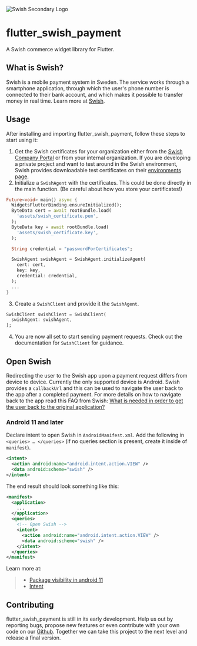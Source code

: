 ![Swish Secondary Logo](https://github.com/johanehinger/flutter_swish_payment/blob/main/images/swish_logo_secondary_RGB.png?raw=true|width=250,height=75)

# flutter_swish_payment

A Swish commerce widget library for Flutter.

## What is Swish?

Swish is a mobile payment system in Sweden. The service works through a smartphone application, through which the user's phone number is connected to their bank account, and which makes it possible to transfer money in real time.
Learn more at [Swish](https://www.swish.nu/).

## Usage

After installing and importing flutter_swish_payment, follow these steps to start using it:

1. Get the Swish certificates for your organization either from the [Swish Company Portal](https://portal.swish.nu/company/login?redirectPath=%2Fcompany%2Fcertificates) or from your internal organization. If you are developing a private project and want to test around in the Swish environment, Swish provides downloadable test certificates on their [environments page](https://developer.swish.nu/documentation/environments).
2. Initialize a `SwishAgent` with the certificates. This could be done directly in the main function. (Be careful about how you store your certificates!)

```dart
Future<void> main() async {
  WidgetsFlutterBinding.ensureInitialized();
  ByteData cert = await rootBundle.load(
    'assets/swish_certificate.pem',
  );
  ByteData key = await rootBundle.load(
    'assets/swish_certificate.key',
  );

  String credential = "passwordForCertificates";

  SwishAgent swishAgent = SwishAgent.initializeAgent(
    cert: cert,
    key: key,
    credential: credential,
  );
  ...
}
```

3. Create a `SwishClient` and provide it the `SwishAgent`.

```dart
SwishClient swishClient = SwishClient(
  swishAgent: swishAgent,
);
```

4. You are now all set to start sending payment requests. Check out the documentation for `SwishClient` for guidance.

## Open Swish

Redirecting the user to the Swish app upon a payment request differs from device to device. Currently the only supported device is Android. Swish provides a `callbackUrl` and this can be used to navigate the user back to the app after a completed payment. For more details on how to navigate back to the app read this FAQ from Swish: [What is needed in order to get the user back to the original application?](https://developer.swish.nu/faq/what-is-needed-in-order-to-get-the-user-back-to-the-original-application)

### Android 11 and later

Declare intent to open Swish in `AndroidManifest.xml`. Add the following in `<queries> … </queries>` (if no queries section is present, create it inside of `manifest`).

```xml
<intent>
  <action android:name="android.intent.action.VIEW" />
  <data android:scheme="swish" />
</intent>
```

The end result should look something like this:

```xml
<manifest>
  <application>
    ...
  </application>
  <queries>
    <!-- Open Swish -->
    <intent>
      <action android:name="android.intent.action.VIEW" />
      <data android:scheme="swish" />
    </intent>
  </queries>
</manifest>
```

Learn more at:

> - [Package visibility in android 11](https://medium.com/androiddevelopers/package-visibility-in-android-11-cc857f221cd9)
> - [Intent](https://pub.dev/packages/intent)

## Contributing

flutter_swish_payment is still in its early development. Help us out by reporting bugs, propose new features or even contribute with your own code on our [Github](https://github.com/johanehinger/flutter_swish_payment/). Together we can take this project to the next level and release a final version.
